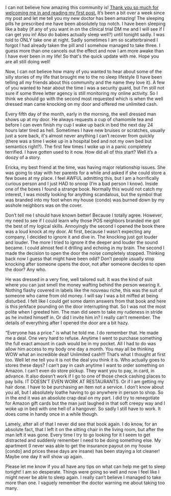 I can not believe how amazing this community is! [Thank you so much for welcoming me in and reading my first post.](https://www.reddit.com/r/nosleep/comments/unieso/hello_fellow_insomniacs/) It’s been a bit over a week since my post and let me tell you my new doctor has been amazing! The sleeping pills he prescribed me have been absolutely top notch. I have been sleeping like a baby (if any of you want in on the clinical trial DM me and I will see if I can get you in! Also do babies actually sleep well?) until tonight sadly. I was told to ONLY take one at night. Sadly sometimes I am so scatterbrained I forgot I had already taken the pill and I somehow managed to take three. I guess more than one cancels out the effect and now I am more awake than I have ever been in my life! So that's the quick update with me. Hope you are all still doing well!

Now, I can not believe how many of you wanted to hear about some of the silly stories of my life that brought me to the no sleep lifestyle (I have been telling all my friends about this community and the name they love it). A few of you wanted to hear about the time I was a security guard, but I’m still not sure if some three letter agency is still monitoring my online activity. So I think we should go with the second most requested which is when the well dressed man came knocking on my door and offered me unlimited cash.

Every fifth day of the month, early in the morning, the well dressed man shows up at my door. He always requests a cup of chamomile tea and before I can even finish my cup I wake up back in bed the next day 24 hours later tired as hell. Sometimes I have new bruises or scratches, usually just a sore back, it's almost never anything I can’t recover from quickly (there was a time I woke up in a hospital bed and not my own bed but semantics right?). The first few times I woke up in a panic completely terrified. I have gotten used to it now. How did all of this start? Well it’s a doozy of a story.

Ericka, my best friend at the time, was having major relationship issues. She was going to stay with her parents for a while and asked if she could store a few boxes at my place. I feel AWFUL admitting this, but I am a horrifically curious person and I just HAD to snoop (I’m a bad person I know). Inside one of the boxes I found a strange book. Normally this would not catch my interest, I was mostly looking for anything scandalous, but the symbol that was branded into my foot when my house (condo) was burned down by my asshole neighbors was on the cover.

Don’t tell me I should have known better! Because I totally agree. However, my need to see if I could learn why those POS neighbors branded me got the best of my logical skills. Annoyingly the second I opened the book there was a loud knock at my door. At first, because I wasn’t expecting any company, I decided to ignore it and dive in. The knocking just got louder and louder. The more I tried to ignore it the deeper and louder the sound became. I could almost feel it drilling and echoing in my brain. The second I made the decision to open the door the noise completely stopped. Thinking back now I guess that might have been odd? Don’t people usually stop knocking after someone opens the door, not after someone decides to open the door? Any who.

He was dressed in a very fine, well tailored suit. It was the kind of suit where you can just smell the money wafting behind the person wearing it. Nothing flashy covered in labels like the nouveau riche, this was the suit of someone who came from old money. I will say I was a bit miffed at being disturbed. I felt like I could get some damn answers from that book and here is this jerkface pounding on the door interrupting that. So I was not the most polite when I greeted him. The man did seem to take my rudeness in stride as he invited himself in. Or did I invite him in? I really can’t remember. The details of everything after I opened the door are a bit hazy.

“Everyone has a price.” is what he told me. I do remember that. He made me a deal. One very hard to refuse. Anytime I went to purchase something the full exact amount in cash would be in my pocket. All I had to do was allow him access to my body one day a month. You may all be thinking WOW what an incredible deal! Unlimited cash!!! That’s what I thought at first too. Well let me tell you it is not the deal you think it is. Who actually goes to stores these days? I can’t pay in cash anytime I want to order something on Amazon. I can’t even do store pickup. They want you to pay, in card, in advance. It also doesn’t work if I go to one of those check cashing places to pay bills. IT DOESN’T EVEN WORK AT RESTAURANTS. Or if I am getting my hair done. I have to be purchasing an item not a service. I don’t know about you all, but I absolutely loathe having to go anywhere in person to shop. So in the end it was an absolute crap deal on my part. I did try to renegotiate for Amazon gift cards but the man just laughed in that soft creepy way and I woke up in bed with one hell of a hangover. So sadly I still have to work. It does come in handy once in a while though.

Lamely, after all of that I never did see that book again. I do know, for an absolute fact, that I left it on the sitting chair in the living room, but after the man left it was gone. Every time I try to go looking for it I seem to get distracted and suddenly remember I need to be doing something else. My apartment (I never was able to get the insurance payout on my house [condo] and prices these days are insane) has been staying a lot cleaner! Maybe one day it will show up again.

Please let me know if you all have any tips on what can help me get to sleep tonight! I am so desperate. Things were going so well and now I feel like I might never be able to sleep again. I really can’t believe I managed to take more than one. I vaguely remember the doctor warning me about taking too many.